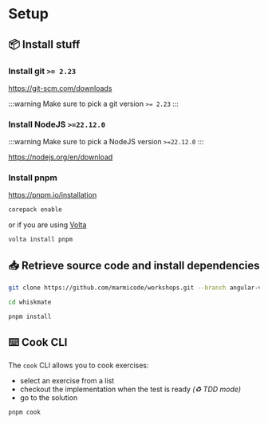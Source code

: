 # Setup

## 📦 Install stuff

### Install git `>= 2.23`

https://git-scm.com/downloads

:::warning
Make sure to pick a git version `>= 2.23`
:::

### Install NodeJS `>=22.12.0`

:::warning
Make sure to pick a NodeJS version `>=22.12.0`
:::

https://nodejs.org/en/download

### Install pnpm

https://pnpm.io/installation

```sh
corepack enable
```

or if you are using [Volta](https://volta.sh/)

```sh
volta install pnpm
```

## 📥 Retrieve source code and install dependencies

```sh
git clone https://github.com/marmicode/workshops.git --branch angular-vitest-mini-workshop

cd whiskmate

pnpm install
```

## ⌨️ Cook CLI

The `cook` CLI allows you to cook exercises:

- select an exercise from a list
- checkout the implementation when the test is ready _(♻️ TDD mode)_
- go to the solution

```sh
pnpm cook
```
